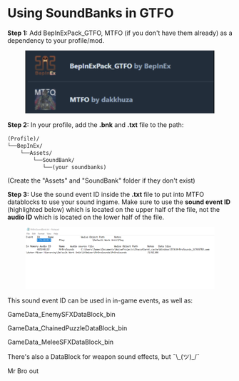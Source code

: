 # Using SoundBanks in GTFO

**Step 1:** Add BepInExPack\_GTFO, MTFO (if you don't have them already) as a dependency to your profile/mod.

<figure><img src="../../.gitbook/assets/Screen Shot 2023-01-03 at 9.12.19 am.png" alt=""><figcaption></figcaption></figure>

**Step 2:** In your profile, add the **.bnk** and **.txt** file to the path:

```
(Profile)/
└──BepInEx/
    └──Assets/
        └──SoundBank/
           └──(your soundbanks)
```

(Create the "Assets" and "SoundBank" folder if they don't exist)

**Step 3:** Use the sound event ID inside the **.txt** file to put into MTFO datablocks to use your sound ingame. Make sure to use the **sound event ID** (highlighted below) which is located on the upper half of the file, not the **audio ID** which is located on the lower half of the file.

<figure><img src="../../.gitbook/assets/Capture14.PNG" alt=""><figcaption></figcaption></figure>

This sound event ID can be used in in-game events, as well as:

GameData\_EnemySFXDataBlock\_bin

GameData\_ChainedPuzzleDataBlock\_bin

GameData\_MeleeSFXDataBlock\_bin

There's also a DataBlock for weapon sound effects, but ¯\\\_(ツ)\_/¯





Mr Bro out

